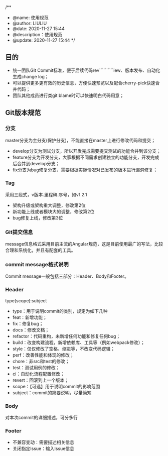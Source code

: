 /**
* @name: 使用规范
* @author: LIULIU
* @date: 2020-11-27 15:44
* @description：使用规范
* @update: 2020-11-27 15:44
*/
## 目的
* 统一团队Git Commit标准，便于后续代码rev``````````iew、版本发布、自动化生成change log；
* 可以提供更多更有效的历史信息，方便快速预览以及配合cherry-pick快速合并代码；
* 团队其他成员进行类git blame时可以快速明白代码用意；
## Git版本规范
### 分支
master分支为主分支(保护分支)，不能直接在master上进行修改代码和提交；
* develop分支为测试分支，所以开发完成需要提交测试的功能合并到该分支；
* feature分支为开发分支，大家根据不同需求创建独立的功能分支，开发完成后合并到develop分支；
* fix分支为bug修复分支，需要根据实际情况对已发布的版本进行漏洞修复；
### Tag
采用三段式，v版本.里程碑.序号，如v1.2.1

* 架构升级或架构重大调整，修改第2位
* 新功能上线或者模块大的调整，修改第2位
* bug修复上线，修改第3位
### Git提交信息
message信息格式采用目前主流的Angular规范，这是目前使用最广的写法，比较合理和系统化，并且有配套的工具。
### commit message格式说明
Commit message一般包括三部分：Header、Body和Footer。
### Header
type(scope):subject

* type：用于说明commit的类别，规定为如下几种
* feat：新增功能；
* fix：修复bug；
* docs：修改文档；
* refactor：代码重构，未新增任何功能和修复任何bug；
* build：改变构建流程，新增依赖库、工具等（例如webpack修改）；
* style：仅仅修改了空格、缩进等，不改变代码逻辑；
* perf：改善性能和体现的修改；
* chore：非src和test的修改；
* test：测试用例的修改；
* ci：自动化流程配置修改；
* revert：回滚到上一个版本；
* scope：【可选】用于说明commit的影响范围
* subject：commit的简要说明，尽量简短
### Body
对本次commit的详细描述，可分多行

### Footer
* 不兼容变动：需要描述相关信息
* 关闭指定Issue：输入Issue信息
